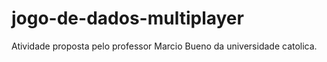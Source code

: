 # jogo-de-dados-multiplayer
Atividade proposta pelo professor Marcio Bueno da universidade catolica.

